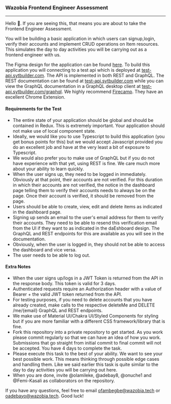 ### Wazobia Frontend Engineer Assessment

---

Hello 👋. If you are seeing this, that means you are about to take the Frontend Engineer Assessment.

You will be building a basic application in which users can signup,login, verify their accounts and implement CRUD operations on Item resources. This simulates the day to day activities you will be carrying out as a frontend engineer with us. 

The Figma design for the application can be found [here](https://www.figma.com/file/YDc7gQSwJH7KnjkErlqXZo/Wazobia-Test?node-id=301%3A159 "here").  To build this application you will connecting to a test api which is deployed at [test-api.sytbuilder.com](https://test-api.sytbuilder.com "test-api.sytbuilder.com"). The API is implemented in both REST and GraphQL. The REST documentation can be found at [test-api.sytbuilder.com](https://test-api.sytbuilder.com "test-api.sytbuilder.com") while you can view the GraphQL documentation in a GraphQL desktop client at [test-api.sytbuilder.com/graphql](https://test-api.sytbuilder.com/graphql "test-api.sytbuilder.com/graphql"). We highly recommend [Firecamp](https://firecamp.io/graphql "Firecamp"). They have an excellent Chrome Extension.

#### Requirements for the Test
- The entire state of your application should be global and should be contained in Redux. This is extremely important. Your application should not make use of local component state.
- Ideally, we would like you to use Typescript to build this application (you get bonus points for this) but we would accept Javascript provided you do an excellent job and have at the very least a bit of exposure to Typescript. 
- We would also prefer you to make use of GraphQL but if you do not have experience with that yet, using REST is fine. We care much more about your ability to learn quickly.
- When the user signs up, they need to be logged in immediately. Obviously at that point, their accounts are not verified. For this duration in which their accounts are not verified, the notice in the dashboard page telling them to verify their accounts needs to always be on the page. Once their account is verified, it should be removed from the page.
- Users should be able to create, view, edit and delete items as indicated in the dashboard page.
- Signing up sends an email to the user's email address for them to verify their accounts. They need to be able to resend this verification email from the UI if they want to as indicated in the daEshboard design. The GraphQL and REST endpoints for this are available as you will see in the documentation.
- Obviously, when the user is logged in, they should not be able to access the dashboard and vice versa.
- The user needs to be able to log out.

#### Extra Notes
- When the user signs up/logs in a JWT Token is returned from the API in the response body. This token is valid for 3 days.
- Authenticated requests require an Authorization header with a value of Bearer + the valid JWT token returned from the API.
- For testing purposes, if you need to delete accounts that you have already created, make calls to the respective deleteMe and DELETE /me/{email} GraphQL and REST endpoints.
- We make use of Material UI/Chakra UI/Styled Components for styling but if you are more familiar with a different CSS framework/library that is fine.
- Fork this repository into a private repository to get started. As you work please commit regularly so that we can have an idea of how you work. Submissions that go straight from initial commit to final commit will not be accepted. You have 4 days to complete the task.
- Please execute this task to the best of your ability. We want to see your best possible work. This means thinking through possible edge cases and handling them. Like we said earlier this task is quite similar to the day to day activities you will be carrying out here.
- When you are done, invite @olamileke, @adebay8, @onuche1 and @Femi-Kasali as collaborators on the repository.

If you have any questions, feel free to email ofambegbe@wazobia.tech or oadebayo@wazobia.tech. Good luck!
